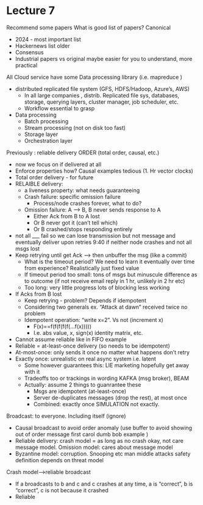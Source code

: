 # Lecture 7
Recommend some papers
What is good list of papers? Canonical 
- 2024 - most important list
- Hackernews list older
- Consensus
- Industrial papers vs original maybe easier for you to understand, more practical

All Cloud service have some Data processing library (i.e. mapreduce ) 
- distributed replicated file system (GFS, HDFS/Hadoop, Azure’s, AWS) 
  - In all large companies ,  distrib. Replicated file sys, databases, storage, querying layers, cluster manager, job scheduler, etc.
  - Workflow essential to grasp
- Data processing
  - Batch processing
  - Stream processing (not on disk too fast)
  - Storage layer
  - Orchestration layer

Previously : reliable delivery ORDER (total order, causal, etc.)
- now we focus on if delivered at all
- Enforce properties how? Causal examples tedious (1. Hr vector clocks)
- Total order delivery - for future
- RELAIBLE delivery:
  - a liveness property: what needs guaranteeing
  - Crash failure: specific omission failure 
    - Process/node crashes forever, what to do? 
  - Omission failure: A —> B,  B never sends response to A
    - Either Ack from B to A lost
    - Or B never got it (can’t tell which)
    - Or B crashed/stops responding entirely
- not all ___ fail so we can lose transmission but not message and eventually deliver upon retries 9:40 if neither node crashes and not all msgs lost
- Keep retrying until get Ack —> then unbuffer the msg (like a commit)
  - What is the timeout period? We need to learn it eventually over time from experience? Realistically just fixed value
  - If timeout period too small: tons of msgs but minuscule difference as to outcome (if not receive email reply in 1 hr, unlikely in 2 hr etc)
  - Too long: very little progress lots of blocking less working 
- If Acks from B lost
  - Keep retrying - problem? Depends if idempotent
  - Considering two generals ex. “Attack at dawn” received twice no problem
  - Idempotent operation: “write x=2”. Vs not (increment x)
    - F(x)==f(f(f(f(f(…f(x)))))
    - I.e. abs value, x, sign(x) identity matrix, etc.
- Cannot assume reliable like in FIFO example
- Reliable = at-least-once delivery (so needs to be idempotent)
- At-most-once: only sends it once no matter what happens don’t retry
- Exactly once: unrealistic on real async system i.e. latent
  - Some however guarantees this: LIE marketing hopefully get away with it
  - Tradeoffs too or trackings in wording KAFKA (msg broker), BEAM
  - Actually: assume 2 things to guanrantee these
    - Msgs are idempotent (at-least-once)
    - Server de-duplicates messages (drop the rest), at most once
    - Combined: exactly once SIMULATION not exactly.          

Broadcast: to everyone. Including itself (ignore) 
- Causal broadcast to avoid order anomaly (use buffer to avoid showing out of order message first carol dumb bob example )
- Reliable delivery: crash model = as long as no crash okay, not care message model. Omission model: cares about message model 
- Byzantine model: corruption. Snooping etc man middle attacks  safety definition depends on threat model

Crash model—>reliable broadcast
- If a broadcasts to b and c and c crashes at any time, a is “correct”, b is “correct”, c is not because it crashed
- Reliable 